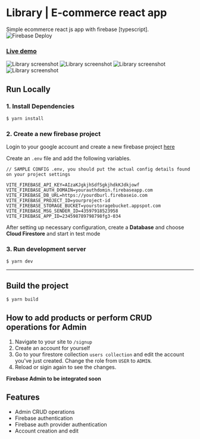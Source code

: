 # Library | E-commerce react app

Simple ecommerce react js app with firebase [typescript].
![Firebase Deploy](https://github.com/jgudo/ecommerce-react/workflows/Firebase%20Deploy/badge.svg)

### [Live demo](https://Library.web.app/)

![Library screenshot](https://raw.githubusercontent.com/jgudo/ecommerce-react/master/static/screeny1.png)
![Library screenshot](https://raw.githubusercontent.com/jgudo/ecommerce-react/master/static/screeny2.png)
![Library screenshot](https://raw.githubusercontent.com/jgudo/ecommerce-react/master/static/screeny3.png)
![Library screenshot](https://raw.githubusercontent.com/jgudo/ecommerce-react/master/static/screeny7.png)

## Run Locally

### 1. Install Dependencies

```sh
$ yarn install
```

### 2. Create a new firebase project

Login to your google account and create a new firebase project [here](https://console.firebase.google.com/u/0/)

Create an `.env` file and add the following variables.

```
// SAMPLE CONFIG .env, you should put the actual config details found on your project settings

VITE_FIREBASE_API_KEY=AIzaKJgkjhSdfSgkjhdkKJdkjowf
VITE_FIREBASE_AUTH_DOMAIN=yourauthdomin.firebaseapp.com
VITE_FIREBASE_DB_URL=https://yourdburl.firebaseio.com
VITE_FIREBASE_PROJECT_ID=yourproject-id
VITE_FIREBASE_STORAGE_BUCKET=yourstoragebucket.appspot.com
VITE_FIREBASE_MSG_SENDER_ID=43597918523958
VITE_FIREBASE_APP_ID=234598789798798fg3-034

```

After setting up necessary configuration,
create a **Database** and choose **Cloud Firestore** and start in test mode

### 3. Run development server

```sh
$ yarn dev
```

---

## Build the project

```sh
$ yarn build
```

## How to add products or perform CRUD operations for Admin

1. Navigate to your site to `/signup`
2. Create an account for yourself
3. Go to your firestore collection `users collection` and edit the account you've just created. Change the role from `USER` to `ADMIN`.
4. Reload or sigin again to see the changes.

**Firebase Admin to be integrated soon**

## Features

- Admin CRUD operations
- Firebase authentication
- Firebase auth provider authentication
- Account creation and edit
